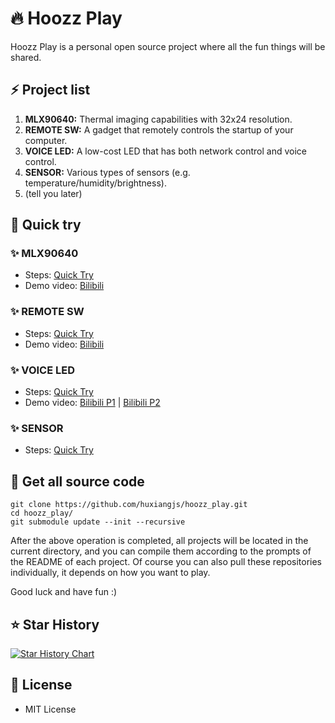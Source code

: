 # :fire: Hoozz Play
Hoozz Play is a personal open source project where all the fun things will be shared.

## :zap: Project list
1. **MLX90640:** Thermal imaging capabilities with 32x24 resolution.
2. **REMOTE SW:** A gadget that remotely controls the startup of your computer.
3. **VOICE LED:** A low-cost LED that has both network control and voice control.
4. **SENSOR:** Various types of sensors (e.g. temperature/humidity/brightness).
5. (tell you later)

## :rocket: Quick try
### :sparkles: MLX90640
* Steps: [Quick Try](Documents/mlx90640_quick_try.md)
* Demo video: [Bilibili](https://www.bilibili.com/video/BV1qh4y1v7mr/)
### :sparkles: REMOTE SW
* Steps: [Quick Try](Documents/remote_sw_quick_try.md)
* Demo video: [Bilibili](https://www.bilibili.com/video/BV1TC4y1u73H/)
### :sparkles: VOICE LED
* Steps: [Quick Try](Documents/voice_led_quick_try.md)
* Demo video: [Bilibili P1](https://www.bilibili.com/video/BV1qZ421g7PG/) | [Bilibili P2](https://www.bilibili.com/video/BV19E4m1R7KP/)
### :sparkles: SENSOR
* Steps: [Quick Try](Documents/sensor_quick_try.md)

## :art: Get all source code
```shell
git clone https://github.com/huxiangjs/hoozz_play.git
cd hoozz_play/
git submodule update --init --recursive
```

After the above operation is completed, all projects will be located in the current directory, and you can compile them according to the prompts of the README of each project. Of course you can also pull these repositories individually, it depends on how you want to play.

Good luck and have fun :)

## :star: Star History

[![Star History Chart](https://api.star-history.com/svg?repos=huxiangjs/hoozz_play&type=Date)](https://www.star-history.com/#huxiangjs/hoozz_play&Date)

## :memo: License
* MIT License
